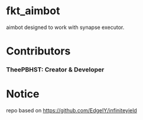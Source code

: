 # fkt_aimbot
aimbot designed to work with synapse executor.

# Contributors
### TheePBHST: Creator & Developer

# Notice
repo based on https://github.com/EdgeIY/infiniteyield
